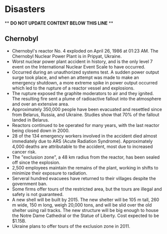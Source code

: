 Disasters
=========

** **DO NOT UPDATE CONTENT BELOW THIS LINE** **

Chernobyl
---------

* Chernobyl's reactor No. 4 exploded on April 26, 1986 at 01:23 AM. The Chernobyl Nuclear Power Plant is in Pripyat, Ukraine.
* Worst nuclear power plant accident in history, and is the only level 7 event on the International Nuclear Event Scale to have occurred.
* Occurred during an unauthorized systems test. A sudden power output surge took place, and when an attempt was made to make an emergency shutdown, a more extreme spike in power output occurred which led to the rupture of a reactor vessel and explosions.
* The rupture exposed the graphite moderators to air and they ignited. The resulting fire sent a plume of radioactive fallout into the atmosphere and over an extensive area.
* Approximately 350,000 people have been evacuated and resettled since from Belarus, Russia, and Ukraine. Studies show that 70% of the fallout landed in Belarus.
* Reactors continued to be operated for many years, with the last reactor being closed down in 2000.
* 28 of the 134 emergency workers involved in the accident died almost immediately due to ARS (Acute Radiation Syndrome). Approximately 4,000 deaths are attributable to the accident, most due to increased cancer risk.
* The "exclusion zone", a 48 km radius from the reactor, has been sealed off since the explosion.
* 2,500 employees maintain the remains of the plant, working in shifts to minimize their exposure to radiation.
* Serveral hundred evacuees have returned to their villages despite the government ban.
* Some firms offer tours of the restricted area, but the tours are illegal and safety is not guaranteed.
* A new shell will be built by 2015. The new shelter will be 105 m tall, 260 m wide, 150 m long, weigh 20,000 tons, and will be slid over the old shelter using rail tracks. The new structure will be big enough to house the Notre Dame Cathedral or the Statue of Liberty. Cost expected to be $1.15B.
* Ukraine plans to offer tours of the exclusion zone in 2011.


